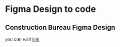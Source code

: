 # Figma Design to code
**Construction Bureau Figma Design**
---
*you can visit* [link](https://nigarhs.github.io/figma-design/homepage/homepage.html)
